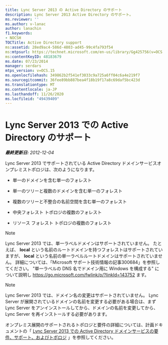 ```yaml
---
title: Lync Server 2013 の Active Directory のサポート
description: Lync Server 2013 Active Directory のサポート。
ms.reviewer: ''
ms.author: v-lanac
author: lanachin
f1.keywords:
- NOCSH
TOCTitle: Active Directory support
ms:assetid: 28ed9ac4-586d-4803-ad45-99c4fa793f54
ms:mtpsurl: https://technet.microsoft.com/en-us/library/Gg425756(v=OCS.15)
ms:contentKeyID: 48183679
ms.date: 07/23/2014
manager: serdars
mtps_version: v=OCS.15
ms.openlocfilehash: 349862b2f541ef3033c9a725a6ff04c6a4e219f7
ms.sourcegitcommit: 36fee89bb887bea4f18b19f17a8c69daf5bc423d
ms.translationtype: MT
ms.contentlocale: ja-JP
ms.lasthandoff: 11/26/2020
ms.locfileid: "49439409"
---
```

# <a name="active-directory-support-in-lync-server-2013"></a>Lync Server 2013 での Active Directory のサポート

<div data-xmlns="http://www.w3.org/1999/xhtml">

<div class="topic" data-xmlns="http://www.w3.org/1999/xhtml" data-msxsl="urn:schemas-microsoft-com:xslt" data-cs="https://msdn.microsoft.com/">

<div data-asp="https://msdn2.microsoft.com/asp">



</div>

<div id="mainSection">

<div id="mainBody">

<span> </span>

_**最終更新日:** 2012-12-04_

Lync Server 2013 でサポートされている Active Directory ドメインサービスオンプレミストポロジは、次のようになります。

  - 単一のドメインを含む単一のフォレスト

  - 単一のツリーと複数のドメインを含む単一のフォレスト

  - 複数のツリーと不整合の名前空間を含む単一のフォレスト

  - 中央フォレスト トポロジの複数のフォレスト

  - リソース フォレスト トポロジの複数のフォレスト

<div>


> [!NOTE]  
> Lync Server 2013 では、単一ラベルドメインはサポートされていません。 たとえば、 <STRONG>local</STRONG> という名前のルートドメインを持つフォレストはサポートされていますが、 <STRONG>local</STRONG> という名前の単一ラベルルートドメインはサポートされていません。 詳細については、「Microsoft サポート技術情報の記事300684」を参照してください。 "単一ラベルの DNS 名でドメイン用に Windows を構成する" について説明し <A href="https://go.microsoft.com/fwlink/p/?linkid=143752">https://go.microsoft.com/fwlink/p/?linkId=143752</A> ます。



</div>

<div>


> [!NOTE]  
> Lync Server 2013 では、ドメイン名の変更はサポートされていません。 Lync Server が展開されているドメインの名前を変更する必要がある場合は、まず Lync Server をアンインストールしてから、ドメインの名前を変更してから、Lync Server を再インストールする必要があります。



</div>

オンプレミス展開のサポートされるトポロジと要件の詳細については、計画ドキュメントの「 [Lync Server 2013 での Active Directory ドメインサービスの要件、サポート、およびトポロジ](lync-server-2013-active-directory-domain-services-requirements-support-and-topologies.md) 」を参照してください。

</div>

<span> </span>

</div>

</div>

</div>

